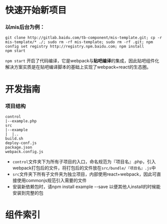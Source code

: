 # 快速开始新项目

### 以mis后台为例：

````
git clone http://gitlab.baidu.com/tb-component/mis-template.git; cp -r mis-template/* ./; sudo rm -rf mis-template; sudo rm -rf .git; npm config set registry http://registry.npm.baidu.com; npm install
npm start
````

`npm start` 开启了代码编译，它是webpack与**贴吧编译**的集成，因此贴吧组件化解决方案实质是在贴吧编译脚本的基础上实现了webpack+react的生态圈。

# 开发指南

### 项目结构

````
control
|--example.php
src
|--example
|  |..
build.sh
deploy-conf.js
package.json
webpack.config.js
````

- `control`文件夹下为所有子项目的入口，命名规范为『项目名』.php，引入webpack打包后的文件，将打包后的文件放在`src/bundle/『项目名』.js`中
- `src`文件夹下所有子文件夹为独立项目，内部使用react+webpack，因此可直接使用commonjs规范引入需要的文件
- 安装新依赖包时，请npm install example --save 以便其他人install的时候能安装到完整的包

# 组件索引